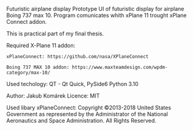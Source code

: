 Futuristic airplane display
Prototype UI of futuristic display for airplane Boing 737 max 10.
Program comunicates whith xPlane 11 trought xPlane Connect addon.

This is practical part of my final thesis.

Required X-Plane 11 addon:

    xPlaneConnect: https://github.com/nasa/XPlaneConnect
    
    Boing 737 MAX 10 addon: https://www.maxteamdesign.com/wpdm-category/max-10/

Used techology: 
    QT - Qt Quick, PySide6
    Python 3.10
      
Author: Jakub Komárek
Licence: MIT
  
Used libary xPlaneConnect:
Copyright ©2013-2018 United States Government as represented by the Administrator of 
the National Aeronautics and Space Administration. All Rights Reserved.


